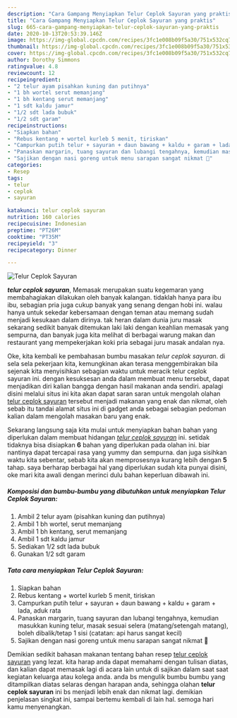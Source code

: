 ```yaml
---
description: "Cara Gampang Menyiapkan Telur Ceplok Sayuran yang praktis"
title: "Cara Gampang Menyiapkan Telur Ceplok Sayuran yang praktis"
slug: 665-cara-gampang-menyiapkan-telur-ceplok-sayuran-yang-praktis
date: 2020-10-13T20:53:39.146Z
image: https://img-global.cpcdn.com/recipes/3fc1e008b09f5a30/751x532cq70/telur-ceplok-sayuran-foto-resep-utama.jpg
thumbnail: https://img-global.cpcdn.com/recipes/3fc1e008b09f5a30/751x532cq70/telur-ceplok-sayuran-foto-resep-utama.jpg
cover: https://img-global.cpcdn.com/recipes/3fc1e008b09f5a30/751x532cq70/telur-ceplok-sayuran-foto-resep-utama.jpg
author: Dorothy Simmons
ratingvalue: 4.8
reviewcount: 12
recipeingredient:
- "2 telur ayam pisahkan kuning dan putihnya"
- "1 bh wortel serut memanjang"
- "1 bh kentang serut memanjang"
- "1 sdt kaldu jamur"
- "1/2 sdt lada bubuk"
- "1/2 sdt garam"
recipeinstructions:
- "Siapkan bahan"
- "Rebus kentang + wortel kurleb 5 menit, tiriskan"
- "Campurkan putih telur + sayuran + daun bawang + kaldu + garam + lada, aduk rata"
- "Panaskan margarin, tuang sayuran dan lubangi tengahnya, kemudian masukkan kuning telur, masak sesuai selera (matang/setengah matang), boleh dibalik/tetap 1 sisi (catatan: api harus sangat kecil)"
- "Sajikan dengan nasi goreng untuk menu sarapan sangat nikmat 🤤"
categories:
- Resep
tags:
- telur
- ceplok
- sayuran

katakunci: telur ceplok sayuran 
nutrition: 160 calories
recipecuisine: Indonesian
preptime: "PT26M"
cooktime: "PT35M"
recipeyield: "3"
recipecategory: Dinner

---
```



![Telur Ceplok Sayuran](https://img-global.cpcdn.com/recipes/3fc1e008b09f5a30/751x532cq70/telur-ceplok-sayuran-foto-resep-utama.jpg)

<b><i>telur ceplok sayuran</i></b>, Memasak merupakan suatu kegemaran yang membahagiakan dilakukan oleh banyak kalangan. tidaklah hanya para ibu ibu, sebagian pria juga cukup banyak yang senang dengan hobi ini. walau hanya untuk sekedar kebersamaan dengan teman atau memang sudah menjadi kesukaan dalam dirinya. tak heran dalam dunia juru masak sekarang sedikit banyak ditemukan laki laki dengan keahlian memasak yang sempurna, dan banyak juga kita melihat di berbagai warung makan dan restaurant yang mempekerjakan koki pria sebagai juru masak andalan nya.



Oke, kita kembali ke pembahasan bumbu masakan <i>telur ceplok sayuran</i>. di sela sela pekerjaan kita, kemungkinan akan terasa menggembirakan bila sejenak kita menyisihkan sebagian waktu untuk meracik telur ceplok sayuran ini. dengan kesuksesan anda dalam membuat menu tersebut, dapat menjadikan diri kalian bangga dengan hasil makanan anda sendiri. apalagi disini melalui situs ini kita akan dapat saran saran untuk mengolah olahan <u>telur ceplok sayuran</u> tersebut menjadi makanan yang enak dan nikmat, oleh sebab itu tandai alamat situs ini di gadget anda sebagai sebagian pedoman kalian dalam mengolah masakan baru yang enak.


Sekarang langsung saja kita mulai untuk menyiapkan bahan bahan yang diperlukan dalam membuat hidangan <u><i>telur ceplok sayuran</i></u> ini. setidak tidaknya bisa disiapkan <b>6</b> bahan yang diperlukan pada olahan ini. biar nantinya dapat tercapai rasa yang yummy dan sempurna. dan juga sisihkan waktu kita sebentar, sebab kita akan memprosesnya kurang lebih dengan <b>5</b> tahap. saya berharap berbagai hal yang diperlukan sudah kita punyai disini, oke mari kita awali dengan merinci dulu bahan keperluan dibawah ini.

<!--inarticleads1-->

##### Komposisi dan bumbu-bumbu yang dibutuhkan untuk menyiapkan Telur Ceplok Sayuran:

1. Ambil 2 telur ayam (pisahkan kuning dan putihnya)
1. Ambil 1 bh wortel, serut memanjang
1. Ambil 1 bh kentang, serut memanjang
1. Ambil 1 sdt kaldu jamur
1. Sediakan 1/2 sdt lada bubuk
1. Gunakan 1/2 sdt garam




<!--inarticleads2-->

##### Tata cara menyiapkan Telur Ceplok Sayuran:

1. Siapkan bahan
1. Rebus kentang + wortel kurleb 5 menit, tiriskan
1. Campurkan putih telur + sayuran + daun bawang + kaldu + garam + lada, aduk rata
1. Panaskan margarin, tuang sayuran dan lubangi tengahnya, kemudian masukkan kuning telur, masak sesuai selera (matang/setengah matang), boleh dibalik/tetap 1 sisi (catatan: api harus sangat kecil)
1. Sajikan dengan nasi goreng untuk menu sarapan sangat nikmat 🤤




Demikian sedikit bahasan makanan tentang bahan resep <u>telur ceplok sayuran</u> yang lezat. kita harap anda dapat memahami dengan tulisan diatas, dan kalian dapat memasak lagi di acara lain untuk di sajikan dalam saat saat kegiatan keluarga atau kolega anda. anda bs mengulik bumbu bumbu yang ditampilkan diatas selaras dengan harapan anda, sehingga olahan <b>telur ceplok sayuran</b> ini bs menjadi lebih enak dan nikmat lagi. demikian penjelasan singkat ini, sampai bertemu kembali di lain hal. semoga hari kamu menyenangkan.
